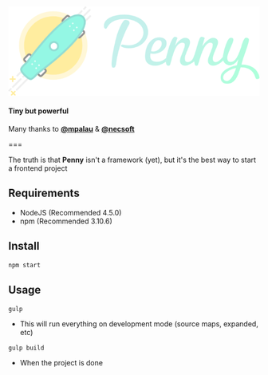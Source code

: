 ![PennyFramework](penny.png)


#### Tiny but powerful

Many thanks to [**@mpalau**](http:///twitter.com/mpalau) & [**@necsoft**](http:///twitter.com/necsoft)

===

The truth is that **Penny** isn't a framework (yet), but it's the best way to start a frontend project

## Requirements
- NodeJS (Recommended 4.5.0)
- npm (Recommended 3.10.6)

## Install

```
npm start
```

## Usage

```
gulp
```
- This will run everything on development mode (source maps, expanded, etc)

```
gulp build
```
- When the project is done
